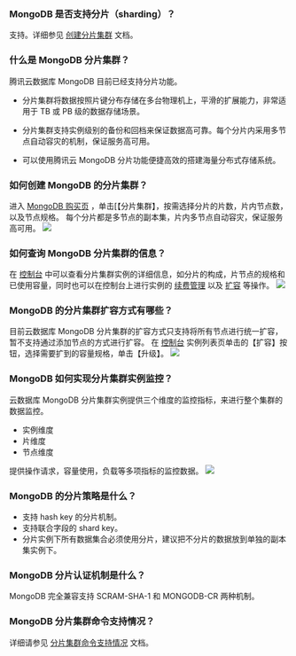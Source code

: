 
### MongoDB 是否支持分片（sharding）？
支持。详细参见 [创建分片集群](https://cloud.tencent.com/document/product/240/8333) 文档。

### 什么是 MongoDB 分片集群？
 腾讯云数据库 MongoDB 目前已经支持分片功能。<br>
 

- 分片集群将数据按照片键分布存储在多台物理机上，平滑的扩展能力，非常适用于 TB 或 PB 级的数据存储场景。


- 分片集群支持实例级别的备份和回档来保证数据高可靠。每个分片内采用多节点自动容灾的机制，保证服务高可用。


- 可以使用腾讯云 MongoDB 分片功能便捷高效的搭建海量分布式存储系统。

### 如何创建 MongoDB 的分片集群？
进入 [MongoDB 购买页](https://buy.cloud.tencent.com/mongodb?clusterType=1) ，单击[【分片集群】，按需选择分片的片数，片内节点数，以及节点规格。
每个分片都是多节点的副本集，片内多节点自动容灾，保证服务高可用。
![](https://main.qcloudimg.com/raw/464088e722a5fc2fb533f5fb88272fab.png)

### 如何查询 MongoDB 分片集群的信息？
在 [控制台](https://console.cloud.tencent.com/mongodb) 中可以查看分片集群实例的详细信息，如分片的构成，片节点的规格和已使用容量，同时也可以在控制台上进行实例的 [续费管理](https://cloud.tencent.com/document/product/240/3552) 以及 [扩容](https://cloud.tencent.com/document/product/240/7105) 等操作。
![](https://main.qcloudimg.com/raw/d4ca2eb4aadcd18803944eb6a258d156.png)

### MongoDB 的分片集群扩容方式有哪些？
目前云数据库 MongoDB 分片集群的扩容方式只支持将所有节点进行统一扩容，暂不支持通过添加节点的方式进行扩容。
在 [控制台](https://console.cloud.tencent.com/mongodb) 实例列表页单击的【扩容】按钮，选择需要扩到的容量规格，单击【升级】。
![](https://main.qcloudimg.com/raw/4117d6fa53731b91f75fde12335d29ae.png)

### MongoDB 如何实现分片集群实例监控？
云数据库 MongoDB 分片集群实例提供三个维度的监控指标，来进行整个集群的数据监控。
 
 - 实例维度
 - 片维度
 - 节点维度

提供操作请求，容量使用，负载等多项指标的监控数据。
![](https://main.qcloudimg.com/raw/8fac65d529a18cf3c7a055edceb288a4.png)

### MongoDB 的分片策略是什么？
- 支持 hash key 的分片机制。
- 支持联合字段的 shard key。
- 分片实例下所有数据集合必须使用分片，建议把不分片的数据放到单独的副本集实例下。

### MongoDB 分片认证机制是什么？
MongoDB 完全兼容支持 SCRAM-SHA-1 和 MONGODB-CR 两种机制。

### MongoDB 分片集群命令支持情况？
 详细请参见 [分片集群命令支持情况](https://cloud.tencent.com/document/product/240/8334) 文档。
 

